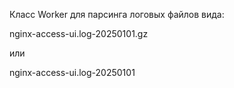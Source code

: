 
Класс Worker для парсинга логовых файлов вида:

nginx-access-ui.log-20250101.gz

или

nginx-access-ui.log-20250101


